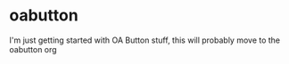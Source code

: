 oabutton
========

I'm just getting started with OA Button stuff, this will probably move to the oabutton org
